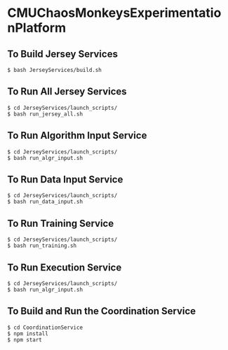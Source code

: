 # CMUChaosMonkeysExperimentationPlatform

## To Build Jersey Services

```
$ bash JerseyServices/build.sh
```

## To Run All Jersey Services

```
$ cd JerseyServices/launch_scripts/
$ bash run_jersey_all.sh
```

## To Run Algorithm Input Service

```
$ cd JerseyServices/launch_scripts/
$ bash run_algr_input.sh
```

## To Run Data Input Service

```
$ cd JerseyServices/launch_scripts/
$ bash run_data_input.sh
```

## To Run Training Service

```
$ cd JerseyServices/launch_scripts/
$ bash run_training.sh
```

## To Run Execution Service

```
$ cd JerseyServices/launch_scripts/
$ bash run_algr_input.sh
```

## To Build and Run the Coordination Service

```
$ cd CoordinationService
$ npm install
$ npm start
```